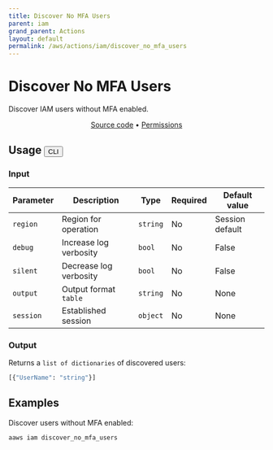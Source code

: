 ```yaml
---
title: Discover No MFA Users
parent: iam
grand_parent: Actions
layout: default
permalink: /aws/actions/iam/discover_no_mfa_users
---
```


# Discover No MFA Users

Discover IAM users without MFA enabled.<br/>

<p align="center">
   <a href="https://github.com/avtomat-hub/avtomat-aws/tree/main/avtomat_aws/services/iam/discover_no_mfa_users.py">Source code</a> •
   <a href="/aws/permissions/iam/discover_no_mfa_users">Permissions</a>
</p>

## Usage <button id="toggleButton" class="btn fs-3" onclick="toggleTables()">CLI</button>

### Input

| Parameter | Description                 | Type     | Required | Default value   |
|-----------|-----------------------------|----------|----------|-----------------|
| `region`  | Region for operation        | `string` | No       | Session default |
| `debug`   | Increase log verbosity      | `bool`   | No       | False           |
| `silent`  | Decrease log verbosity      | `bool`   | No       | False           |
| `output`  | Output format <br/> `table` | `string` | No       | None            |
| `session` | Established session         | `object` | No       | None            |

### Output

Returns a `list of dictionaries` of discovered users:

```python
[{"UserName": "string"}]
```

<div markdown="1" id="cli" style="display: block;">

## Examples

Discover users without MFA enabled:

```bash
aaws iam discover_no_mfa_users
```

</div>

<div markdown="1" id="prog" style="display: none;">

## Examples

Discover users without MFA enabled:

```python
from avtomat_aws import iam

response = iam.discover_no_mfa_users()
```

</div>

<script>
  function toggleTables() {
    var cli = document.getElementById("cli");
    var prog = document.getElementById("prog");
    var toggleButton = document.getElementById("toggleButton");
    if (cli.style.display === "none") {
      cli.style.display = "block";
      prog.style.display = "none";
      toggleButton.innerHTML = "CLI";
    } else {
      cli.style.display = "none";
      prog.style.display = "block";
      toggleButton.innerHTML = "Programmatic";
    } 
  }
</script>